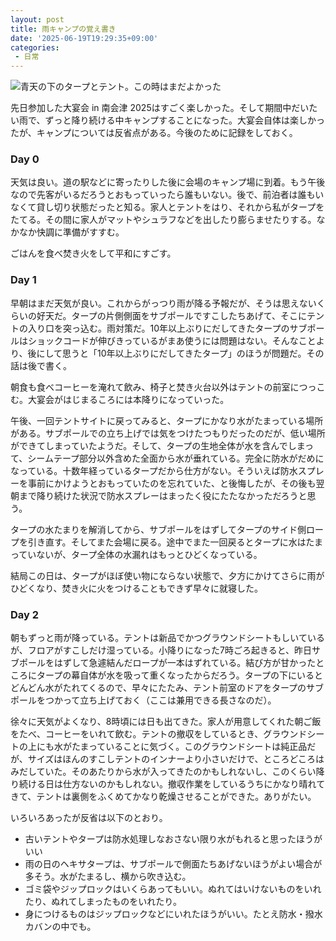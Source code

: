 ```yaml
---
layout: post
title: 雨キャンプの覚え書き
date: '2025-06-19T19:29:35+09:00'
categories:
 - 日常
---
```


![青天の下のタープとテント。この時はまだよかった](/blog/images/daienkai2025_camp.jpg)

先日参加した大宴会 in 南会津 2025はすごく楽しかった。そして期間中だいたい雨で、ずっと降り続ける中キャンプすることになった。大宴会自体は楽しかったが、キャンプについては反省点がある。今後のために記録をしておく。

### Day 0

天気は良い。道の駅などに寄ったりした後に会場のキャンプ場に到着。もう午後なので先客がいるだろうとおもっていったら誰もいない。後で、前泊者は誰もいなくて貸し切り状態だったと知る。家人とテントをはり、それから私がタープをたてる。その間に家人がマットやシュラフなどを出したり膨らませたりする。なかなか快調に準備がすすむ。

ごはんを食べ焚き火をして平和にすごす。

### Day 1

早朝はまだ天気が良い。これからがっつり雨が降る予報だが、そうは思えないくらいの好天だ。タープの片側側面をサブポールですこしたちあげて、そこにテントの入り口を突っ込む。雨対策だ。10年以上ぶりにだしてきたタープのサブポールはショックコードが伸びきっているがまあ使うには問題はない。そんなことより、後にして思うと「10年以上ぶりにだしてきたタープ」のほうが問題だ。その話は後で書く。

朝食も食べコーヒーを淹れて飲み、椅子と焚き火台以外はテントの前室につっこむ。大宴会がはじまるころには本降りになっていった。

午後、一回テントサイトに戻ってみると、タープにかなり水がたまっている場所がある。サブポールでの立ち上げでは気をつけたつもりだったのだが、低い場所ができてしまっていたようだ。そして、タープの生地全体が水を含んでしまって、シームテープ部分以外含めた全面から水が垂れている。完全に防水がだめになっている。十数年経っているタープだから仕方がない。そういえば防水スプレーを事前にかけようとおもっていたのを忘れていた、と後悔したが、その後も翌朝まで降り続けた状況で防水スプレーはまったく役にたたなかっただろうと思う。

タープの水たまりを解消してから、サブポールをはずしてタープのサイド側ロープを引き直す。そしてまた会場に戻る。途中でまた一回戻るとタープに水はたまっていないが、タープ全体の水漏れはもっとひどくなっている。

結局この日は、タープがほぼ使い物にならない状態で、夕方にかけてさらに雨がひどくなり、焚き火に火をつけることもできず早々に就寝した。

### Day 2

朝もずっと雨が降っている。テントは新品でかつグラウンドシートもしいているが、フロアがすこしだけ湿っている。小降りになった7時ごろ起きると、昨日サブポールをはずして急遽結んだロープが一本はずれている。結び方が甘かったところにタープの幕自体が水を吸って重くなったからだろう。タープの下にいるとどんどん水がたれてくるので、早々にたたみ、テント前室のドアをタープのサブポールをつかって立ち上げておく（ここは兼用できる長さなのだ）。

徐々に天気がよくなり、8時頃には日も出てきた。家人が用意してくれた朝ご飯をたべ、コーヒーをいれて飲む。テントの撤収をしているとき、グラウンドシートの上にも水がたまっていることに気づく。このグラウンドシートは純正品だが、サイズはほんのすこしテントのインナーより小さいだけで、ところどころはみだしていた。そのあたりから水が入ってきたのかもしれないし、このくらい降り続ける日は仕方ないのかもしれない。撤収作業をしているうちにかなり晴れてきて、テントは裏側をふくめてかなり乾燥させることができた。ありがたい。

いろいろあったが反省は以下のとおり。

* 古いテントやタープは防水処理しなおさない限り水がもれると思ったほうがいい
* 雨の日のヘキサタープは、サブポールで側面たちあげないほうがよい場合が多そう。水がたまるし、横から吹き込む。
* ゴミ袋やジップロックはいくらあってもいい。ぬれてはいけないものをいれたり、ぬれてしまったものをいれたり。
* 身につけるものはジップロックなどにいれたほうがいい。たとえ防水・撥水カバンの中でも。
